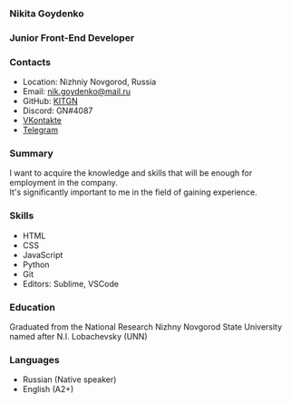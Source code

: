 
### Nikita Goydenko

### Junior Front-End Developer

### Contacts

-   Location: Nizhniy Novgorod, Russia
-   Email: nik.goydenko@mail.ru
-   GitHub: [KITGN](https://github.com/KITGN)
-   Discord: GN#4087
-   [VKontakte](https://vk.com/nik_goyd)
-   [Telegram](https://t.me/nik_goyd)

### Summary

I want to acquire the knowledge and skills that will be enough for employment in the company.  
It's significantly important to me in the field of gaining experience.

### Skills

-   HTML
-   CSS
-   JavaScript
-   Python
-   Git
-   Editors: Sublime, VSCode

### Education

Graduated from the National Research Nizhny Novgorod State University named after N.I. Lobachevsky (UNN)

### Languages

-   Russian (Native speaker)
-   English (A2+)